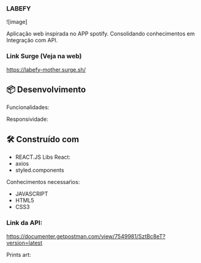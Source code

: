 ### LABEFY
![image]

Aplicação web inspirada no APP spotify.
Consolidando conhecimentos em Integração com API.

### Link Surge (Veja na web)

https://labefy-mother.surge.sh/

## 📦 Desenvolvimento

Funcionalidades:

 Responsividade:

## 🛠️ Construído com
* REACT.JS
 Libs React:
* axios
* styled.components

Conhecimentos necessaŕios:
* JAVASCRIPT
* HTML5
* CSS3

### Link da API:

https://documenter.getpostman.com/view/7549981/SztBc8eT?version=latest

Prints art:





